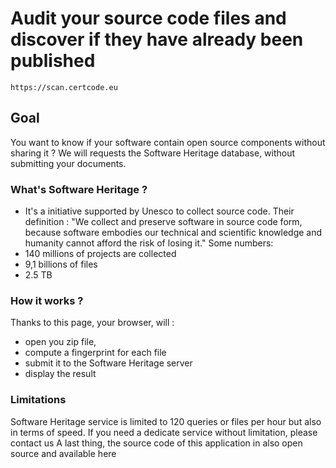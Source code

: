 # Audit your source code files and discover if they have already been published

	https://scan.certcode.eu


## Goal

You want to know if your software contain open source components without sharing it ?
We will requests the Software Heritage database, without submitting your documents.

### What's Software Heritage ?
- It's a initiative supported by Unesco to collect source code.
Their definition : "We collect and preserve software in source code form, because software embodies our technical and scientific knowledge and humanity cannot afford the risk of losing it."
Some numbers:
- 140 millions of projects are collected
- 9,1 billions of files
- 2.5 TB

### How it works ?
Thanks to this page, your browser, will :
- open you zip file,
- compute a fingerprint for each file
- submit it to the Software Heritage server
- display the result

### Limitations

Software Heritage service is limited to 120 queries or files per hour but also in terms of speed.
If you need a dedicate service without limitation, please contact us
A last thing, the source code of this application in also open source and available here


